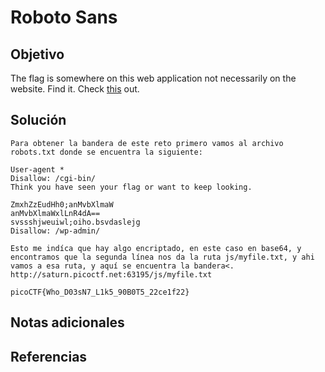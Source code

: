 # Roboto Sans
## Objetivo
The flag is somewhere on this web application not necessarily on the website. Find it. Check [this](http://saturn.picoctf.net:63195/) out.
## Solución
```
Para obtener la bandera de este reto primero vamos al archivo robots.txt donde se encuentra la siguiente:

User-agent *
Disallow: /cgi-bin/
Think you have seen your flag or want to keep looking.

ZmxhZzEudHh0;anMvbXlmaW
anMvbXlmaWxlLnR4dA==
svssshjweuiwl;oiho.bsvdaslejg
Disallow: /wp-admin/

Esto me indíca que hay algo encriptado, en este caso en base64, y encontramos que la segunda línea nos da la ruta js/myfile.txt, y ahi vamos a esa ruta, y aquí se encuentra la bandera<.
http://saturn.picoctf.net:63195/js/myfile.txt

picoCTF{Who_D03sN7_L1k5_90B0T5_22ce1f22}
```
## Notas adicionales
## Referencias
